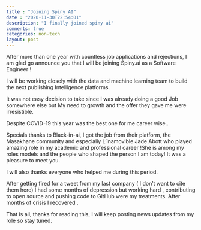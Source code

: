 ```yaml
---
title : "Joining Spiny AI"
date : "2020-11-30T22:54:01"
description: "I finally joined spiny ai"
comments: true
categories: non-tech
layout: post
---
```


After more than one year with countless job applications  and rejections, I am glad go announce you that I will be joining Spiny.ai as a Software Engineer !


I will be working closely with the data and machine learning team to build the next publishing Intelligence platforms.


It was not easy decision to take since I was already doing a good Job somewhere else but My need to growth and the offer they gave me were irresistible.

Despite COVID-19 this year was the best one for me career wise..


Specials thanks to Black-in-ai, I got the job from their platform, the Masakhane community and especially L’inamovible Jade Abott who played amazing role  in my academic and professional career !She is among my roles models and the people who shaped the person I am today! It was a pleasure to meet you.


I will also thanks everyone who helped me during this period.

After getting fired for a tweet from my last company ( I don’t want to cite them here) I had some months of depression but working hard , contributing to open source and pushing code to GitHub were  my treatments. After months of crisis I recovered . 

That is all, thanks for reading this, I will keep posting news updates from my role so stay tuned.
